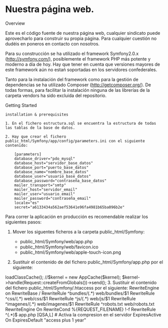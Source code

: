 Nuestra página web.
=======

Overview

Este es el código fuente de nuestra página web, cualquier sindicato puede aprovecharlo para construir su propia página. Para cualquier cuestión no dudéis en poneros en contacto con nosotros.

Para su construcción se ha utilizado el framework Symfony2.0.x (http://symfony.com/), posiblemente el framework PHP más potente y moderno a día de hoy. Hay que tener en cuenta que versiones mayores de este framework aún no estań soportadas en los servidores confederales.

Tanto para la instalación del framework como para la gestión de dependencias se ha utilizado Composer (http://getcomposer.org/). De todas formas, para facilitar la instalación ninguna de las librerías de la carpeta vendors ha sido excluida del repositorio.

Getting Started

    installation & prerequisites
    
    1. En el fichero estructura.sql se encuentra la estructura de todas las tablas de la base de datos.
    
    2. Hay que crear el fichero public_html/Symfony/app/config/parameters.ini con el siguiente contenido:
    
        [parameters]
        database_driver="pdo_mysql"
        database_host="servidor_base_datos"
        database_port="puerto_base_datos"
        database_name="nombre_base_datos"
        database_user="usuario_base_datos"
        database_password="contraseña_base_datos"
        mailer_transport="smtp"
        mailer_host="servidor_email"
        mailer_user="usuario_email"
        mailer_password="contraseña_email"
        locale="es"
        secret="a6133434a562aef53641e96fa4981b65ba096b2e"

Para correr la aplicación en producción es recomendable realizar los siguientes pasos:

1. Mover los siguentes ficheros a la carpeta public_html/Symfony:

    - public_html/Symfony/web/app.php
    - public_html/Symfony/web/favicon.ico
    - public_html/Symfony/web/apple-touch-icon.png

2. Sustituir el contenido de del fichero public_html/Symfony/app.php por el siguiente:

<?php

require_once __DIR__.'/app/bootstrap.php.cache';
require_once __DIR__.'/app/AppKernel.php';
//require_once __DIR__.'/../app/AppCache.php';

use Symfony\Component\HttpFoundation\Request;

$kernel = new AppKernel('prod', false);
$kernel->loadClassCache();
//$kernel = new AppCache($kernel);
$kernel->handle(Request::createFromGlobals())->send();

3. Sustituir el contenido del fichero public_html/Symfony/.htaccess por el siguiente:

RewriteEngine on
RewriteBase /
RewriteRule ^bundles/(.*) web/bundles/$1
RewriteRule ^css/(.*) web/css/$1
RewriteRule ^js/(.*) web/js/$1
RewriteRule ^imagenes/(.*) web/imagenes/$1
RewriteRule ^robots.txt web/robots.txt
<IfModule mod_rewrite.c>
    RewriteEngine On
    RewriteCond %{REQUEST_FILENAME} !-f
    RewriteRule ^(.*)$ app.php [QSA,L]
</IfModule>
# Activa la compresion en el servidor
ExpiresActive On
ExpiresDefault "access plus 1 year"
